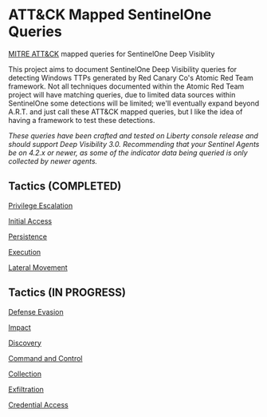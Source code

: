 # ATT&amp;CK Mapped SentinelOne Queries
[MITRE ATT&amp;CK](https://attack.mitre.org/) mapped queries for SentinelOne Deep Visiblity

This project aims to document SentinelOne Deep Visibility queries for detecting Windows TTPs generated by Red Canary Co's Atomic Red Team framework. Not all techniques documented within the Atomic Red Team project will have matching queries, due to limited data sources within SentinelOne some detections will be limited; we'll eventually expand beyond A.R.T. and just call these ATT&CK mapped queries, but I like the idea of having a framework to test these detections. 

*These queries have been crafted and tested on Liberty console release and should support Deep Visibility 3.0. Recommending that your Sentinel Agents be on 4.2.x or newer, as some of the indicator data being queried is only collected by newer agents.*


## Tactics (COMPLETED)
[Privilege Escalation](https://github.com/keyboardcrunch/SentinelOne-ATTACK-Queries/blob/master/Tactics/PrivilegeEscalation.md)

[Initial Access](https://github.com/keyboardcrunch/SentinelOne-ATTACK-Queries/blob/master/Tactics/InitialAccess.md)

[Persistence](https://github.com/keyboardcrunch/SentinelOne-ATTACK-Queries/blob/master/Tactics/Persistence.md)

[Execution](https://github.com/keyboardcrunch/SentinelOne-ATTACK-Queries/blob/master/Tactics/Execution.md)

[Lateral Movement](https://github.com/keyboardcrunch/SentinelOne-ATTACK-Queries/blob/master/Tactics/LateralMovement.md)


## Tactics (IN PROGRESS)

[Defense Evasion](https://github.com/keyboardcrunch/SentinelOne-ATTACK-Queries/blob/master/Tactics/DefenseEvasion.md)

[Impact](https://github.com/keyboardcrunch/SentinelOne-ATTACK-Queries/blob/master/Tactics/Impact.md)

[Discovery](https://github.com/keyboardcrunch/SentinelOne-ATTACK-Queries/blob/master/Tactics/Discovery.md)

[Command and Control](https://github.com/keyboardcrunch/SentinelOne-ATTACK-Queries/blob/master/Tactics/CommandAndControl.md)

[Collection](https://github.com/keyboardcrunch/SentinelOne-ATTACK-Queries/blob/master/Tactics/Collection.md)

[Exfiltration](https://github.com/keyboardcrunch/SentinelOne-ATTACK-Queries/blob/master/Tactics/Exfiltration.md)

[Credential Access](https://github.com/keyboardcrunch/SentinelOne-ATTACK-Queries/blob/master/Tactics/CredentialAccess.md)